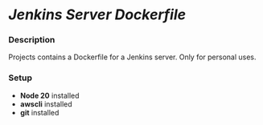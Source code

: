 # **_Jenkins Server Dockerfile_**

### **Description**

Projects contains a Dockerfile for a Jenkins server. Only for personal uses.

### **Setup**

- **Node 20** installed
- **awscli** installed
- **git** installed
